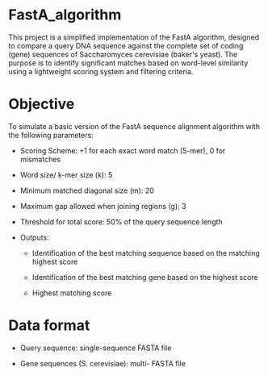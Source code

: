 # FastA_algorithm
This project is a simplified implementation of the FastA algorithm, designed to compare a query DNA sequence against the complete set of coding (gene) sequences of Saccharomyces cerevisiae (baker's yeast). The purpose is to identify significant matches based on word-level similarity using a lightweight scoring system and filtering criteria.

# Objective
To simulate a basic version of the FastA sequence alignment algorithm with the following parameters:

- Scoring Scheme:
+1 for each exact word match (5-mer), 0 for mismatches

- Word size/ k-mer size (k): 5

- Minimum matched diagonal size (m): 20

- Maximum gap allowed when joining regions (g): 3

- Threshold for total score: 50% of the query sequence length

- Outputs:

  - Identification of the best matching sequence based on the matching highest score

  - Identification of the best matching gene based on the highest score

  - Highest matching score

# Data format
- Query sequence: single-sequence FASTA file

- Gene sequences (S. cerevisiae): multi- FASTA file
